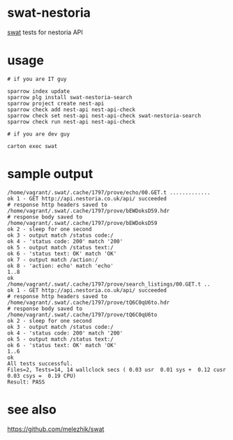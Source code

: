 # swat-nestoria
[swat](https://github.com/melezhik/swat) tests for nestoria API

# usage

    
    # if you are IT guy

    sparrow index update
    sparrow plg install swat-nestoria-search    
    sparrow project create nest-api
    sparrow check add nest-api nest-api-check 
    sparrow check set nest-api nest-api-check swat-nestoria-search
    sparrow check run nest-api nest-api-check 
    
    # if you are dev guy

    carton exec swat    

# sample output

    /home/vagrant/.swat/.cache/1797/prove/echo/00.GET.t .............
    ok 1 - GET http://api.nestoria.co.uk/api/ succeeded
    # response http headers saved to /home/vagrant/.swat/.cache/1797/prove/bEWDoksD59.hdr
    # response body saved to /home/vagrant/.swat/.cache/1797/prove/bEWDoksD59
    ok 2 - sleep for one second
    ok 3 - output match /status code:/
    ok 4 - 'status code: 200' match '200'
    ok 5 - output match /status text:/
    ok 6 - 'status text: OK' match 'OK'
    ok 7 - output match /action:/
    ok 8 - 'action: echo' match 'echo'
    1..8
    ok
    /home/vagrant/.swat/.cache/1797/prove/search_listings/00.GET.t ..
    ok 1 - GET http://api.nestoria.co.uk/api/ succeeded
    # response http headers saved to /home/vagrant/.swat/.cache/1797/prove/tQ6C0qU6to.hdr
    # response body saved to /home/vagrant/.swat/.cache/1797/prove/tQ6C0qU6to
    ok 2 - sleep for one second
    ok 3 - output match /status code:/
    ok 4 - 'status code: 200' match '200'
    ok 5 - output match /status text:/
    ok 6 - 'status text: OK' match 'OK'
    1..6
    ok
    All tests successful.
    Files=2, Tests=14, 14 wallclock secs ( 0.03 usr  0.01 sys +  0.12 cusr  0.03 csys =  0.19 CPU)
    Result: PASS
    

# see also

https://github.com/melezhik/swat

